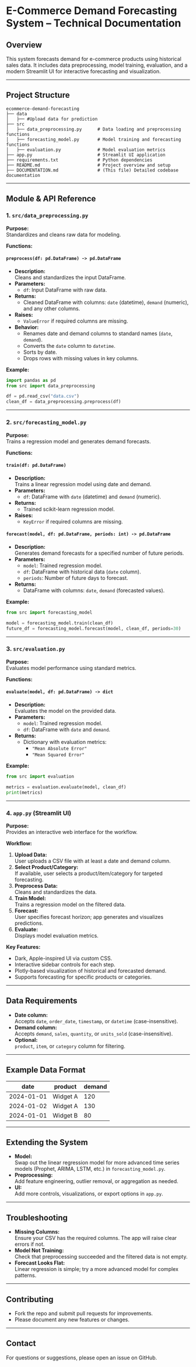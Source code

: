 # E-Commerce Demand Forecasting System – Technical Documentation

## Overview

This system forecasts demand for e-commerce products using historical sales data. It includes data preprocessing, model training, evaluation, and a modern Streamlit UI for interactive forecasting and visualization.

---

## Project Structure

```
ecommerce-demand-forecasting
├── data
│   ├── #Upload data for prediction
├── src
│   ├── data_preprocessing.py      # Data loading and preprocessing functions
│   ├── forecasting_model.py       # Model training and forecasting functions
│   ├── evaluation.py              # Model evaluation metrics
├── app.py                         # Streamlit UI application
├── requirements.txt               # Python dependencies
├── README.md                      # Project overview and setup
├── DOCUMENTATION.md               # (This file) Detailed codebase documentation
```

---

## Module & API Reference

### 1. `src/data_preprocessing.py`

**Purpose:**  
Standardizes and cleans raw data for modeling.

**Functions:**

#### `preprocess(df: pd.DataFrame) -> pd.DataFrame`
- **Description:**  
  Cleans and standardizes the input DataFrame.
- **Parameters:**  
  - `df`: Input DataFrame with raw data.
- **Returns:**  
  - Cleaned DataFrame with columns: `date` (datetime), `demand` (numeric), and any other columns.
- **Raises:**  
  - `ValueError` if required columns are missing.
- **Behavior:**  
  - Renames date and demand columns to standard names (`date`, `demand`).
  - Converts the `date` column to `datetime`.
  - Sorts by date.
  - Drops rows with missing values in key columns.

**Example:**
```python
import pandas as pd
from src import data_preprocessing

df = pd.read_csv("data.csv")
clean_df = data_preprocessing.preprocess(df)
```

---

### 2. `src/forecasting_model.py`

**Purpose:**  
Trains a regression model and generates demand forecasts.

**Functions:**

#### `train(df: pd.DataFrame)`
- **Description:**  
  Trains a linear regression model using date and demand.
- **Parameters:**  
  - `df`: DataFrame with `date` (datetime) and `demand` (numeric).
- **Returns:**  
  - Trained scikit-learn regression model.
- **Raises:**  
  - `KeyError` if required columns are missing.

#### `forecast(model, df: pd.DataFrame, periods: int) -> pd.DataFrame`
- **Description:**  
  Generates demand forecasts for a specified number of future periods.
- **Parameters:**  
  - `model`: Trained regression model.
  - `df`: DataFrame with historical data (`date` column).
  - `periods`: Number of future days to forecast.
- **Returns:**  
  - DataFrame with columns: `date`, `demand` (forecasted values).

**Example:**
```python
from src import forecasting_model

model = forecasting_model.train(clean_df)
future_df = forecasting_model.forecast(model, clean_df, periods=30)
```

---

### 3. `src/evaluation.py`

**Purpose:**  
Evaluates model performance using standard metrics.

**Functions:**

#### `evaluate(model, df: pd.DataFrame) -> dict`
- **Description:**  
  Evaluates the model on the provided data.
- **Parameters:**  
  - `model`: Trained regression model.
  - `df`: DataFrame with `date` and `demand`.
- **Returns:**  
  - Dictionary with evaluation metrics:  
    - `"Mean Absolute Error"`  
    - `"Mean Squared Error"`

**Example:**
```python
from src import evaluation

metrics = evaluation.evaluate(model, clean_df)
print(metrics)
```

---

### 4. `app.py` (Streamlit UI)

**Purpose:**  
Provides an interactive web interface for the workflow.

**Workflow:**
1. **Upload Data:**  
   User uploads a CSV file with at least a date and demand column.
2. **Select Product/Category:**  
   If available, user selects a product/item/category for targeted forecasting.
3. **Preprocess Data:**  
   Cleans and standardizes the data.
4. **Train Model:**  
   Trains a regression model on the filtered data.
5. **Forecast:**  
   User specifies forecast horizon; app generates and visualizes predictions.
6. **Evaluate:**  
   Displays model evaluation metrics.

**Key Features:**
- Dark, Apple-inspired UI via custom CSS.
- Interactive sidebar controls for each step.
- Plotly-based visualization of historical and forecasted demand.
- Supports forecasting for specific products or categories.

---

## Data Requirements

- **Date column:**  
  Accepts `date`, `order_date`, `timestamp`, or `datetime` (case-insensitive).
- **Demand column:**  
  Accepts `demand`, `sales`, `quantity`, or `units_sold` (case-insensitive).
- **Optional:**  
  `product`, `item`, or `category` column for filtering.

---

## Example Data Format

| date       | product   | demand |
|------------|-----------|--------|
| 2024-01-01 | Widget A  | 120    |
| 2024-01-02 | Widget A  | 130    |
| 2024-01-01 | Widget B  | 80     |

---

## Extending the System

- **Model:**  
  Swap out the linear regression model for more advanced time series models (Prophet, ARIMA, LSTM, etc.) in `forecasting_model.py`.
- **Preprocessing:**  
  Add feature engineering, outlier removal, or aggregation as needed.
- **UI:**  
  Add more controls, visualizations, or export options in `app.py`.

---

## Troubleshooting

- **Missing Columns:**  
  Ensure your CSV has the required columns. The app will raise clear errors if not.
- **Model Not Training:**  
  Check that preprocessing succeeded and the filtered data is not empty.
- **Forecast Looks Flat:**  
  Linear regression is simple; try a more advanced model for complex patterns.

---

## Contributing

- Fork the repo and submit pull requests for improvements.
- Please document any new features or changes.

---

## Contact

For questions or suggestions, please open an issue on GitHub.
